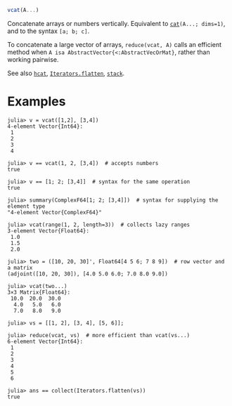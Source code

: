 ```julia
vcat(A...)
```

Concatenate arrays or numbers vertically. Equivalent to [`cat`](@ref)`(A...; dims=1)`, and to the syntax `[a; b; c]`.

To concatenate a large vector of arrays, `reduce(vcat, A)` calls an efficient method when `A isa AbstractVector{<:AbstractVecOrMat}`, rather than working pairwise.

See also [`hcat`](@ref), [`Iterators.flatten`](@ref), [`stack`](@ref).

# Examples

```jldoctest
julia> v = vcat([1,2], [3,4])
4-element Vector{Int64}:
 1
 2
 3
 4

julia> v == vcat(1, 2, [3,4])  # accepts numbers
true

julia> v == [1; 2; [3,4]]  # syntax for the same operation
true

julia> summary(ComplexF64[1; 2; [3,4]])  # syntax for supplying the element type
"4-element Vector{ComplexF64}"

julia> vcat(range(1, 2, length=3))  # collects lazy ranges
3-element Vector{Float64}:
 1.0
 1.5
 2.0

julia> two = ([10, 20, 30]', Float64[4 5 6; 7 8 9])  # row vector and a matrix
(adjoint([10, 20, 30]), [4.0 5.0 6.0; 7.0 8.0 9.0])

julia> vcat(two...)
3×3 Matrix{Float64}:
 10.0  20.0  30.0
  4.0   5.0   6.0
  7.0   8.0   9.0

julia> vs = [[1, 2], [3, 4], [5, 6]];

julia> reduce(vcat, vs)  # more efficient than vcat(vs...)
6-element Vector{Int64}:
 1
 2
 3
 4
 5
 6

julia> ans == collect(Iterators.flatten(vs))
true
```
